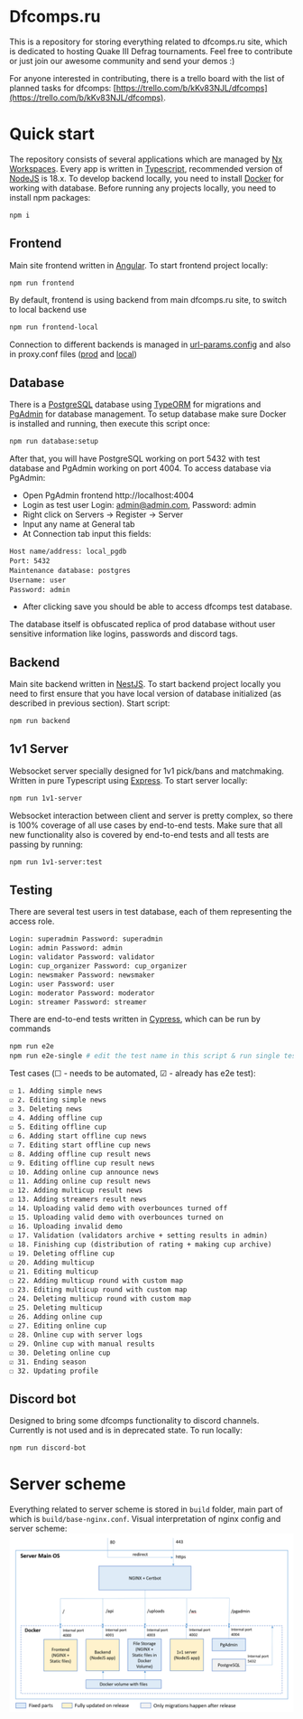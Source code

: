 # Dfcomps.ru

This is a repository for storing everything related to dfcomps.ru site, which is dedicated to hosting Quake III Defrag tournaments. Feel free to contribute or just join our awesome community and send your demos :)

For anyone interested in contributing, there is a trello board with the list of planned tasks for dfcomps: [https://trello.com/b/kKv83NJL/dfcomps](https://trello.com/b/kKv83NJL/dfcomps).

# Quick start

The repository consists of several applications which are managed by [Nx Workspaces](https://nx.dev/). Every app is written in [Typescript](https://www.typescriptlang.org/), recommended version of [NodeJS](https://nodejs.org/) is 18.x. To develop backend locally, you need to install [Docker](https://www.docker.com/) for working with database. Before running any projects locally, you need to install npm packages: 

```bash
npm i
```

## Frontend

Main site frontend written in [Angular](https://angular.io/). To start frontend project locally:

```bash
npm run frontend
```

By default, frontend is using backend from main dfcomps.ru site, to switch to local backend use

```bash
npm run frontend-local
```

Connection to different backends is managed in [url-params.config](https://github.com/deniskond/dfcomps.ru/blob/master/apps/frontend/src/shared/rest-api/business/url-params.config.ts#L5) and also in proxy.conf files ([prod](https://github.com/deniskond/dfcomps.ru/blob/master/apps/frontend/proxy.conf.json) and [local](https://github.com/deniskond/dfcomps.ru/blob/master/apps/frontend/proxy.conf.local.json))

## Database

There is a [PostgreSQL](https://www.postgresql.org/) database using [TypeORM](https://typeorm.io) for migrations and [PgAdmin](https://www.pgadmin.org/) for database management. To setup database make sure Docker is installed and running, then execute this script once:

```bash
npm run database:setup
```

After that, you will have PostgreSQL working on port 5432 with test database and PgAdmin working on port 4004. To access database via PgAdmin:
- Open PgAdmin frontend http://localhost:4004
- Login as test user Login: admin@admin.com, Password: admin
- Right click on Servers -> Register -> Server
- Input any name at General tab
- At Connection tab input this fields:
```bash
Host name/address: local_pgdb
Port: 5432
Maintenance database: postgres
Username: user
Password: admin
```
- After clicking save you should be able to access dfcomps test database. 

The database itself is obfuscated replica of prod database without user sensitive information like logins, passwords and discord tags.

## Backend

Main site backend written in [NestJS](https://nestjs.com/). To start backend project locally you need to first ensure that you have local version of database initialized (as described in previous section). Start script:

```bash
npm run backend
```

## 1v1 Server
Websocket server specially designed for 1v1 pick/bans and matchmaking. Written in pure Typescript using [Express](https://expressjs.com/). To start server locally:

```bash
npm run 1v1-server
```

Websocket interaction between client and server is pretty complex, so there is 100% coverage of all use cases by end-to-end tests. Make sure that all new functionality also is covered by end-to-end tests and all tests are passing by running:

```bash
npm run 1v1-server:test
```

## Testing

There are several test users in test database, each of them representing the access role. 
```
Login: superadmin Password: superadmin
Login: admin Password: admin
Login: validator Password: validator
Login: cup_organizer Password: cup_organizer
Login: newsmaker Password: newsmaker
Login: user Password: user
Login: moderator Password: moderator
Login: streamer Password: streamer
```

There are end-to-end tests written in [Cypress](https://www.cypress.io/), which can be run by commands
```bash
npm run e2e
npm run e2e-single # edit the test name in this script & run single test
```
Test cases (☐ - needs to be automated, ☑ - already has e2e test):
```
☑ 1. Adding simple news
☑ 2. Editing simple news
☑ 3. Deleting news
☑ 4. Adding offline cup
☑ 5. Editing offline cup
☑ 6. Adding start offline cup news
☑ 7. Editing start offline cup news
☑ 8. Adding offline cup result news
☑ 9. Editing offline cup result news
☑ 10. Adding online cup announce news
☑ 11. Adding online cup result news
☑ 12. Adding multicup result news
☑ 13. Adding streamers result news
☑ 14. Uploading valid demo with overbounces turned off
☑ 15. Uploading valid demo with overbounces turned on
☑ 16. Uploading invalid demo
☑ 17. Validation (validators archive + setting results in admin)
☑ 18. Finishing cup (distribution of rating + making cup archive)
☑ 19. Deleting offline cup
☑ 20. Adding multicup
☑ 21. Editing multicup
☐ 22. Adding multicup round with custom map
☐ 23. Editing multicup round with custom map
☐ 24. Deleting multicup round with custom map
☑ 25. Deleting multicup
☑ 26. Adding online cup
☑ 27. Editing online cup
☑ 28. Online cup with server logs
☑ 29. Online cup with manual results
☑ 30. Deleting online cup
☑ 31. Ending season
☐ 32. Updating profile
```

## Discord bot
Designed to bring some dfcomps functionality to discord channels. Currently is not used and is in deprecated state. To run locally:

```bash
npm run discord-bot
```

# Server scheme

Everything related to server scheme is stored in `build` folder, main part of which is `build/base-nginx.conf`. Visual interpretation of nginx config and server scheme:
![dfcomps server](docs/dfcomps-server.png)
